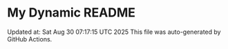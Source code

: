 # My Dynamic README
Updated at: Sat Aug 30 07:17:15 UTC 2025
This file was auto-generated by GitHub Actions.
